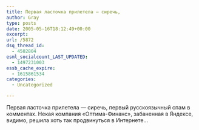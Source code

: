 ```yaml
---
title: Первая ласточка прилетела — сиречь,
author: Gray
type: posts
date: 2005-05-16T18:12:49+00:00
excerpt:
url: /5872
dsq_thread_id:
  - 4502804
esml_socialcount_LAST_UPDATED:
  - 1497231003
essb_cache_expire:
  - 1615861534
categories:
  - Uncategorized

---
```








Первая ласточка прилетела &#8212; сиречь, первый русскоязычный спам в комментах. Некая компания &#171;Оптима-Финанс&#187;, забаненная в Яндексе, видимо, решила хоть так продвинуться в Интернете&#8230;